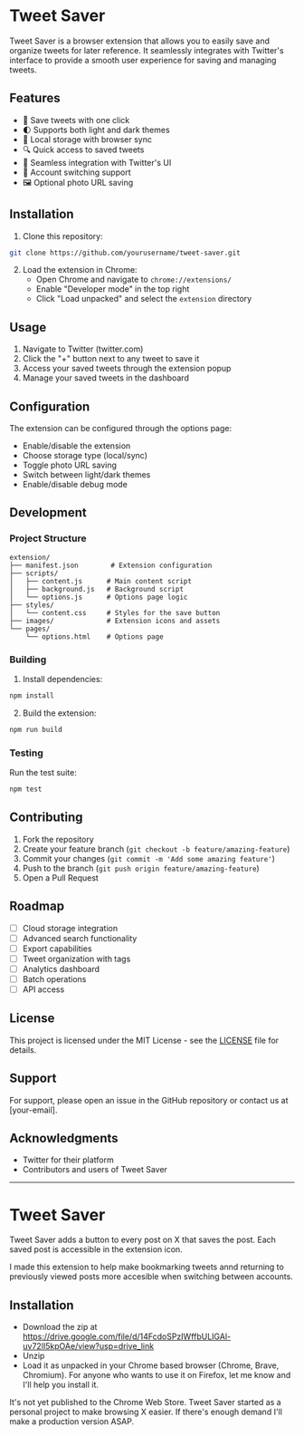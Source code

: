 # Tweet Saver

Tweet Saver is a browser extension that allows you to easily save and organize tweets for later reference. It seamlessly integrates with Twitter's interface to provide a smooth user experience for saving and managing tweets.

## Features

- 🔄 Save tweets with one click
- 🌓 Supports both light and dark themes
- 💾 Local storage with browser sync
- 🔍 Quick access to saved tweets
- 🎨 Seamless integration with Twitter's UI
- 🔄 Account switching support
- 🖼️ Optional photo URL saving

## Installation

1. Clone this repository:
```bash
git clone https://github.com/yourusername/tweet-saver.git
```

2. Load the extension in Chrome:
   - Open Chrome and navigate to `chrome://extensions/`
   - Enable "Developer mode" in the top right
   - Click "Load unpacked" and select the `extension` directory

## Usage

1. Navigate to Twitter (twitter.com)
2. Click the "+" button next to any tweet to save it
3. Access your saved tweets through the extension popup
4. Manage your saved tweets in the dashboard

## Configuration

The extension can be configured through the options page:

- Enable/disable the extension
- Choose storage type (local/sync)
- Toggle photo URL saving
- Switch between light/dark themes
- Enable/disable debug mode

## Development

### Project Structure
```
extension/
├── manifest.json        # Extension configuration
├── scripts/
│   ├── content.js      # Main content script
│   ├── background.js   # Background script
│   └── options.js      # Options page logic
├── styles/
│   └── content.css     # Styles for the save button
├── images/             # Extension icons and assets
└── pages/
    └── options.html    # Options page
```

### Building

1. Install dependencies:
```bash
npm install
```

2. Build the extension:
```bash
npm run build
```

### Testing

Run the test suite:
```bash
npm test
```

## Contributing

1. Fork the repository
2. Create your feature branch (`git checkout -b feature/amazing-feature`)
3. Commit your changes (`git commit -m 'Add some amazing feature'`)
4. Push to the branch (`git push origin feature/amazing-feature`)
5. Open a Pull Request

## Roadmap

- [ ] Cloud storage integration
- [ ] Advanced search functionality
- [ ] Export capabilities
- [ ] Tweet organization with tags
- [ ] Analytics dashboard
- [ ] Batch operations
- [ ] API access

## License

This project is licensed under the MIT License - see the [LICENSE](LICENSE) file for details.

## Support

For support, please open an issue in the GitHub repository or contact us at [your-email].

## Acknowledgments

- Twitter for their platform
- Contributors and users of Tweet Saver


***
# Tweet Saver 

Tweet Saver adds a button to every post on X that saves the post. Each saved post is accessible in the extension icon.

I made this extension to help make bookmarking tweets annd returning to previously viewed posts more accesible when switching between accounts. 

## Installation
- Download the zip at https://drive.google.com/file/d/14FcdoSPzIWffbULIGAl-uv72lI5kpOAe/view?usp=drive_link
- Unzip
- Load it as unpacked in your Chrome based browser (Chrome, Brave, Chromium). For anyone who wants to use it on Firefox, let me know and I'll help you install it.

It's not yet published to the Chrome Web Store. Tweet Saver started as a personal project to make browsing X easier. If there's enough demand I'll make a production version ASAP.
 
